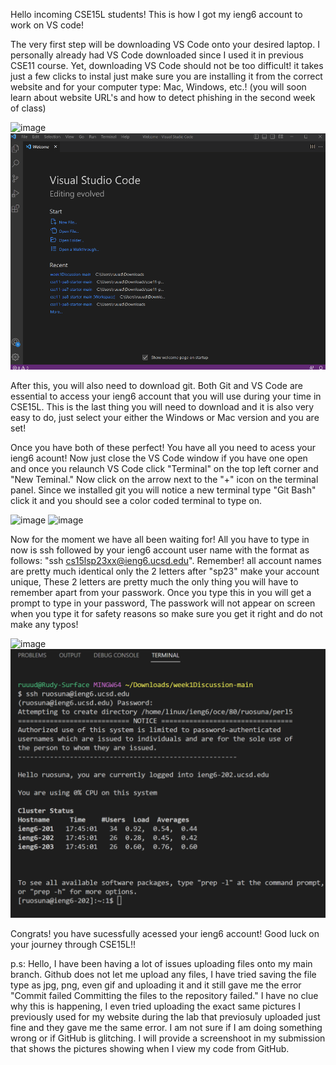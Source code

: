 Hello incoming CSE15L students! This is how I got my ieng6 account to work on VS code!
 
The very first step will be downloading VS Code onto your desired laptop. I personally already had VS Code downloaded since I used it in previous CSE11 course. 
Yet, downloading VS Code should not be too difficult! it takes just a few clicks to instal just make sure you are installing it from the correct website 
and for your computer type: Mac, Windows, etc.! (you will soon learn about website URL's and how to detect phishing in the second week of class)


![image](https://user-images.githubusercontent.com/130013367/231072906-e9f14241-f9a1-43ba-9e02-e02a96358cad.png)
![image](lab1img.png)

After this, you will also need to download git. Both Git and VS Code are essential to access your ieng6 account that you will use during your time in CSE15L. 
This is the last thing you will need to download and it is also very easy to do, just select your either the Windows or Mac version and you are set!

Once you have both of these perfect! You have all you need to acess your ieng6 acount! Now just close the VS Code window if you have one open 
and once you relaunch VS Code click "Terminal" on the top left corner and "New Teminal." Now click on the arrow next to the "+" icon on the terminal panel.
Since we installed git you will notice a new terminal type "Git Bash" click it and you should see a color coded terminal to type on.

![image](lab1img2.png)
![image](https://user-images.githubusercontent.com/130013367/231072567-5b27e5a2-acef-46f4-9c2a-64cbdf6c856e.png)


Now for the moment we have all been waiting for! All you have to type in now is ssh followed by your ieng6 account user name with the format as follows: 
"ssh cs15lsp23xx@ieng6.ucsd.edu". Remember! all account names are pretty much identical only the 2 letters after "sp23" make your account unique, 
These 2 letters are pretty much the only thing you will have to remember apart from your passwork. Once you type this in you will get a prompt to type in your password,
The passwork will not appear on screen when you type it for safety reasons so make sure you get it right and do not make any typos!

![image](https://user-images.githubusercontent.com/130013367/231073048-4376f5c4-cf1f-4ac7-ab74-4756bebc28d2.png)
![image](lab1img1.png)

Congrats! you have sucessfully acessed your ieng6 account! Good luck on your journey through CSE15L!!





p.s: Hello, I have been having a lot of issues uploading files onto my main branch. Github does not let me upload any files, I have tried saving the file type as jpg, png, even gif and uploading it and it still gave me the error "Commit failed Committing the files to the repository failed." I have no clue why this is happening, I even tried uploading the exact same pictures I previously used for my website during the lab that previosuly uploaded just fine and they gave me the same error. I am not sure if I am doing something wrong or if GitHub is glitching. I will provide a screenshoot in my submission that shows the pictures showing when I view my code from GitHub.



